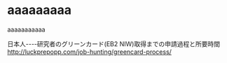 # aaaaaaaaa
aaaaaaaaaaa

日本人----研究者のグリーンカード(EB2 NIW)取得までの申請過程と所要時間
http://luckprepopp.com/job-hunting/greencard-process/
